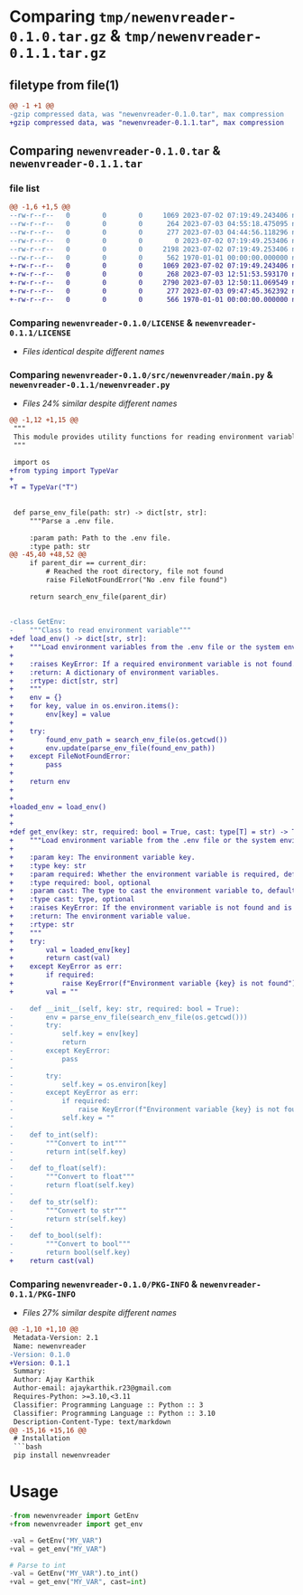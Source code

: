 # Comparing `tmp/newenvreader-0.1.0.tar.gz` & `tmp/newenvreader-0.1.1.tar.gz`

## filetype from file(1)

```diff
@@ -1 +1 @@
-gzip compressed data, was "newenvreader-0.1.0.tar", max compression
+gzip compressed data, was "newenvreader-0.1.1.tar", max compression
```

## Comparing `newenvreader-0.1.0.tar` & `newenvreader-0.1.1.tar`

### file list

```diff
@@ -1,6 +1,5 @@
--rw-r--r--   0        0        0     1069 2023-07-02 07:19:49.243406 newenvreader-0.1.0/LICENSE
--rw-r--r--   0        0        0      264 2023-07-03 04:55:18.475095 newenvreader-0.1.0/README.md
--rw-r--r--   0        0        0      277 2023-07-03 04:44:56.118296 newenvreader-0.1.0/pyproject.toml
--rw-r--r--   0        0        0        0 2023-07-02 07:19:49.253406 newenvreader-0.1.0/src/newenvreader/__init__.py
--rw-r--r--   0        0        0     2198 2023-07-02 07:19:49.253406 newenvreader-0.1.0/src/newenvreader/main.py
--rw-r--r--   0        0        0      562 1970-01-01 00:00:00.000000 newenvreader-0.1.0/PKG-INFO
+-rw-r--r--   0        0        0     1069 2023-07-02 07:19:49.243406 newenvreader-0.1.1/LICENSE
+-rw-r--r--   0        0        0      268 2023-07-03 12:51:53.593170 newenvreader-0.1.1/README.md
+-rw-r--r--   0        0        0     2790 2023-07-03 12:50:11.069549 newenvreader-0.1.1/newenvreader.py
+-rw-r--r--   0        0        0      277 2023-07-03 09:47:45.362392 newenvreader-0.1.1/pyproject.toml
+-rw-r--r--   0        0        0      566 1970-01-01 00:00:00.000000 newenvreader-0.1.1/PKG-INFO
```

### Comparing `newenvreader-0.1.0/LICENSE` & `newenvreader-0.1.1/LICENSE`

 * *Files identical despite different names*

### Comparing `newenvreader-0.1.0/src/newenvreader/main.py` & `newenvreader-0.1.1/newenvreader.py`

 * *Files 24% similar despite different names*

```diff
@@ -1,12 +1,15 @@
 """
 This module provides utility functions for reading environment variables.
 """
 
 import os
+from typing import TypeVar
+
+T = TypeVar("T")
 
 
 def parse_env_file(path: str) -> dict[str, str]:
     """Parse a .env file.
 
     :param path: Path to the .env file.
     :type path: str
@@ -45,40 +48,52 @@
     if parent_dir == current_dir:
         # Reached the root directory, file not found
         raise FileNotFoundError("No .env file found")
 
     return search_env_file(parent_dir)
 
 
-class GetEnv:
-    """Class to read environment variable"""
+def load_env() -> dict[str, str]:
+    """Load environment variables from the .env file or the system environment.
+
+    :raises KeyError: If a required environment variable is not found.
+    :return: A dictionary of environment variables.
+    :rtype: dict[str, str]
+    """
+    env = {}
+    for key, value in os.environ.items():
+        env[key] = value
+
+    try:
+        found_env_path = search_env_file(os.getcwd())
+        env.update(parse_env_file(found_env_path))
+    except FileNotFoundError:
+        pass
+
+    return env
+
+
+loaded_env = load_env()
+
+
+def get_env(key: str, required: bool = True, cast: type[T] = str) -> T:
+    """Load environment variable from the .env file or the system environment.
+
+    :param key: The environment variable key.
+    :type key: str
+    :param required: Whether the environment variable is required, defaults to True
+    :type required: bool, optional
+    :param cast: The type to cast the environment variable to, defaults to str
+    :type cast: type, optional
+    :raises KeyError: If the environment variable is not found and is required.
+    :return: The environment variable value.
+    :rtype: str
+    """
+    try:
+        val = loaded_env[key]
+        return cast(val)
+    except KeyError as err:
+        if required:
+            raise KeyError(f"Environment variable {key} is not found") from err
+        val = ""
 
-    def __init__(self, key: str, required: bool = True):
-        env = parse_env_file(search_env_file(os.getcwd()))
-        try:
-            self.key = env[key]
-            return
-        except KeyError:
-            pass
-
-        try:
-            self.key = os.environ[key]
-        except KeyError as err:
-            if required:
-                raise KeyError(f"Environment variable {key} is not found") from err
-            self.key = ""
-
-    def to_int(self):
-        """Convert to int"""
-        return int(self.key)
-
-    def to_float(self):
-        """Convert to float"""
-        return float(self.key)
-
-    def to_str(self):
-        """Convert to str"""
-        return str(self.key)
-
-    def to_bool(self):
-        """Convert to bool"""
-        return bool(self.key)
+    return cast(val)
```

### Comparing `newenvreader-0.1.0/PKG-INFO` & `newenvreader-0.1.1/PKG-INFO`

 * *Files 27% similar despite different names*

```diff
@@ -1,10 +1,10 @@
 Metadata-Version: 2.1
 Name: newenvreader
-Version: 0.1.0
+Version: 0.1.1
 Summary: 
 Author: Ajay Karthik
 Author-email: ajaykarthik.r23@gmail.com
 Requires-Python: >=3.10,<3.11
 Classifier: Programming Language :: Python :: 3
 Classifier: Programming Language :: Python :: 3.10
 Description-Content-Type: text/markdown
@@ -15,16 +15,16 @@
 # Installation
 ```bash
 pip install newenvreader
 ```
 
 # Usage
 ```python
-from newenvreader import GetEnv
+from newenvreader import get_env
 
-val = GetEnv("MY_VAR")
+val = get_env("MY_VAR")
 
 # Parse to int
-val = GetEnv("MY_VAR").to_int()
+val = get_env("MY_VAR", cast=int)
 ```
```


